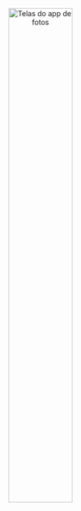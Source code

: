 
<p align="center">
<img width="50%" src="https://github.com/giseletoledo/reMind/blob/main//SimulatorScreenRecording16Pro.gif" alt="Telas do app de fotos">
</p>
